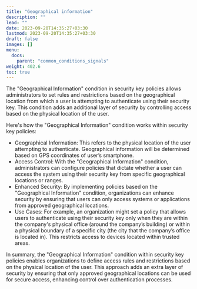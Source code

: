 ```yaml
---
title: "Geographical information"
description: ""
lead: ""
date: 2023-09-20T14:35:27+03:30
lastmod: 2023-09-20T14:35:27+03:30
draft: false
images: []
menu:
  docs:
    parent: "common_conditions_signals"
weight: 402.6
toc: true
---
```


The "Geographical Information" condition in security key policies allows administrators to set rules and restrictions based on the geographical location from which a user is attempting to authenticate using their security key. This condition adds an additional layer of security by controlling access based on the physical location of the user.

Here's how the "Geographical Information" condition works within security key policies:

- Geographical Information: This refers to the physical location of the user attempting to authenticate. Geographical information will be determined based on GPS coordinates of user’s smartphone.
- Access Control: With the "Geographical Information" condition, administrators can configure policies that dictate whether a user can access the system using their security key from specific geographical locations or ranges.
- Enhanced Security: By implementing policies based on the "Geographical Information" condition, organizations can enhance security by ensuring that users can only access systems or applications from approved geographical locations.
- Use Cases: For example, an organization might set a policy that allows users to authenticate using their security key only when they are within the company's physical office (around the company’s building) or within a physical boundary of a specific city (the city that the company’s office is located in). This restricts access to devices located within trusted areas.

In summary, the "Geographical Information" condition within security key policies enables organizations to define access rules and restrictions based on the physical location of the user. This approach adds an extra layer of security by ensuring that only approved geographical locations can be used for secure access, enhancing control over authentication processes.

